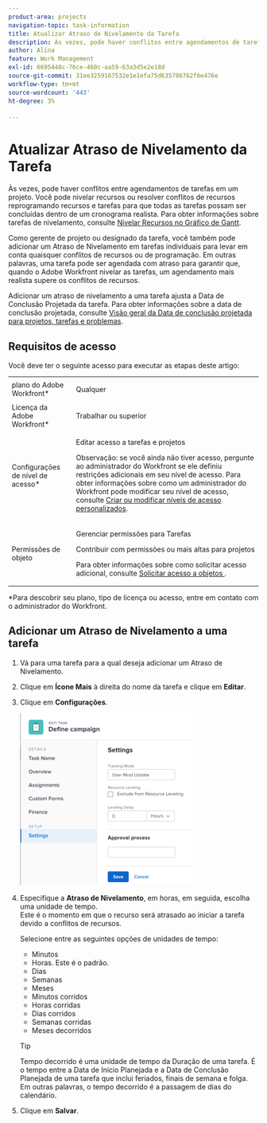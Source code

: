 ```yaml
---
product-area: projects
navigation-topic: task-information
title: Atualizar Atraso de Nivelamento da Tarefa
description: Às vezes, pode haver conflitos entre agendamentos de tarefas em um projeto. Você pode nivelar recursos ou resolver conflitos de recursos reprogramando recursos e tarefas para que todas as tarefas possam ser concluídas dentro de um cronograma realista. Para obter informações sobre tarefas de nivelamento, consulte Recursos de Nível no Gráfico de Gantt.
author: Alina
feature: Work Management
exl-id: 6695448c-76ce-460c-aa59-63a3d5e2e18d
source-git-commit: 31ee3259167532e1e1efa75d635786762f6e476e
workflow-type: tm+mt
source-wordcount: '443'
ht-degree: 3%

---
```


# Atualizar Atraso de Nivelamento da Tarefa

Às vezes, pode haver conflitos entre agendamentos de tarefas em um projeto. Você pode nivelar recursos ou resolver conflitos de recursos reprogramando recursos e tarefas para que todas as tarefas possam ser concluídas dentro de um cronograma realista. Para obter informações sobre tarefas de nivelamento, consulte [Nivelar Recursos no Gráfico de Gantt](../../../manage-work/gantt-chart/use-the-gantt-chart/level-resources-in-gantt.md).

Como gerente de projeto ou designado da tarefa, você também pode adicionar um Atraso de Nivelamento em tarefas individuais para levar em conta quaisquer conflitos de recursos ou de programação. Em outras palavras, uma tarefa pode ser agendada com atraso para garantir que, quando o Adobe Workfront nivelar as tarefas, um agendamento mais realista supere os conflitos de recursos.

Adicionar um atraso de nivelamento a uma tarefa ajusta a Data de Conclusão Projetada da tarefa. Para obter informações sobre a data de conclusão projetada, consulte [Visão geral da Data de conclusão projetada para projetos, tarefas e problemas](../../../manage-work/projects/planning-a-project/project-projected-completion-date.md).

## Requisitos de acesso

Você deve ter o seguinte acesso para executar as etapas deste artigo:

<table style="table-layout:auto"> 
 <col> 
 <col> 
 <tbody> 
  <tr> 
   <td role="rowheader">plano do Adobe Workfront*</td> 
   <td> <p>Qualquer</p> </td> 
  </tr> 
  <tr> 
   <td role="rowheader">Licença da Adobe Workfront*</td> 
   <td> <p>Trabalhar ou superior</p> </td> 
  </tr> 
  <tr> 
   <td role="rowheader">Configurações de nível de acesso*</td> 
   <td> <p>Editar acesso a tarefas e projetos</p> <p>Observação: se você ainda não tiver acesso, pergunte ao administrador do Workfront se ele definiu restrições adicionais em seu nível de acesso. Para obter informações sobre como um administrador do Workfront pode modificar seu nível de acesso, consulte <a href="../../../administration-and-setup/add-users/configure-and-grant-access/create-modify-access-levels.md" class="MCXref xref">Criar ou modificar níveis de acesso personalizados</a>.</p> </td> 
  </tr> 
  <tr> 
   <td role="rowheader">Permissões de objeto</td> 
   <td> <p>Gerenciar permissões para Tarefas </p> <p>Contribuir com permissões ou mais altas para projetos</p> <p>Para obter informações sobre como solicitar acesso adicional, consulte <a href="../../../workfront-basics/grant-and-request-access-to-objects/request-access.md" class="MCXref xref">Solicitar acesso a objetos </a>.</p> </td> 
  </tr> 
 </tbody> 
</table>

&#42;Para descobrir seu plano, tipo de licença ou acesso, entre em contato com o administrador do Workfront.

## Adicionar um Atraso de Nivelamento a uma tarefa

1. Vá para uma tarefa para a qual deseja adicionar um Atraso de Nivelamento.
1. Clique em **Ícone Mais** à direita do nome da tarefa e clique em **Editar**.

1. Clique em **Configurações**.

   ![](assets/leveling-delay-edit-task-nwe-350x345.png)

1. Especifique a **Atraso de Nivelamento**, em horas, em seguida, escolha uma unidade de tempo.\
   Este é o momento em que o recurso será atrasado ao iniciar a tarefa devido a conflitos de recursos.

   Selecione entre as seguintes opções de unidades de tempo:

   * Minutos
   * Horas. Este é o padrão.
   * Dias
   * Semanas
   * Meses
   * Minutos corridos
   * Horas corridas
   * Dias corridos
   * Semanas corridas
   * Meses decorridos

   >[!TIP]
   >
   >Tempo decorrido é uma unidade de tempo da Duração de uma tarefa. É o tempo entre a Data de Início Planejada e a Data de Conclusão Planejada de uma tarefa que inclui feriados, finais de semana e folga. Em outras palavras, o tempo decorrido é a passagem de dias do calendário.

1. Clique em **Salvar**. 

 
